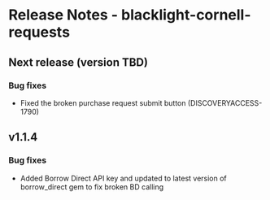 # Release Notes - blacklight-cornell-requests

## Next release (version TBD)

### Bug fixes
- Fixed the broken purchase request submit button (DISCOVERYACCESS-1790)

## v1.1.4

### Bug fixes
- Added Borrow Direct API key and updated to latest version of borrow_direct gem to fix broken BD calling